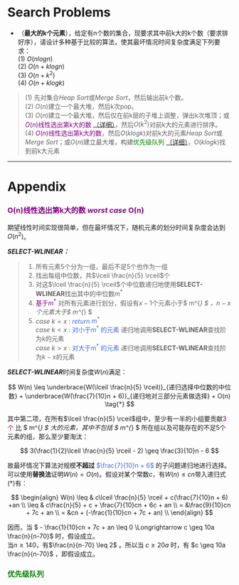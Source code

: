 <script type="text/x-mathjax-config">
  MathJax.Hub.Config({
    tex2jax: {
      inlineMath: [ ['$','$'], ["\\(","\\)"] ],
      processEscapes: true
    }
  });
</script>
<script src="https://cdn.mathjax.org/mathjax/latest/MathJax.js?config=TeX-AMS-MML_HTMLorMML" type="text/javascript"></script>

# Search Problems
- （**最大的k个元素**），给定有n个数的集合，现要求其中前k大的k个数（要求排好序），请设计多种基于比较的算法，使其最坏情况时间复杂度满足下列要求：<br>(1) $O(nlogn)$ <br> (2) $O(n+klogn)$ <br> (3) $O(n+k^2)$ <br> (4) $O(n+klogk)$ 

> (1) 先对集合*Heap Sort*或*Merge Sort*，然后输出前k个数。<br>
> (2) $O(n)$建立一个最大堆，然后k次pop。<br>
> (3) $O(n)$建立一个最大堆，然后仅在前k层的子堆上调整，弹出k次堆顶；或<font color="purple">$O(n)$线性选出第k大的数</font> [（详细）](#-on线性选出第k大的数-worst-case-on--)，然后$O(k^2)$对前k大的元素进行排序。<br>
> (4) <font color="purple">$O(n)$线性选出第k大的数</font>，然后$O(klogk)$对前k大的元素*Heap Sort*或*Merge Sort*；或$O(n)$建立最大堆，构建<font color="green">优先级队列 </font> [（详细）](#优先级队列-)，$O(klogk)$找到前k大元素

---

# Appendix

### <font color="purple"> O(n)线性选出第k大的数 *worst case* O(n)  </font>

期望线性时间实现很简单，但在最坏情况下，随机元素的划分时间复杂度会达到$O(n^2)$。<br>

***SELECT-WLINEAR：*** <br>

> 1.  所有元素5个分为一组，最后不足5个也作为一组
> 2.  找出每组中位数，共$\lceil \frac{n}{5} \rceil$个
> 3.  对这$\lceil \frac{n}{5} \rceil$个中位数递归地使用**SELECT-WLINEAR**找出其中的中位数$m^{*}$ <br>
> 4.  <font color="purple">基于$m^{*}$ </font>对所有元素进行划分，假设有$x-1$个元素小于$ m^{*} $ ，$n-x$ 个元素大于$ m^{*} $
> 5.  *case* $k = x$ : <font color="RoyalBlue">*return* $m^{*}$ </font> <br>
>    *case* $k < x$ : <font color="RoyalBlue">对小于$m^{*}$ 的元素</font> 递归地调用**SELECT-WLINEAR**查找阶为$k$的元素 <br>
>    *case* $k > x$ : <font color="RoyalBlue">对大于$m^{*}$ 的元素</font> 递归地调用**SELECT-WLINEAR**查找阶为$k-x$的元素 <br>      
    
***SELECT-WLINEAR***时间复杂度$W(n)$满足：

$$ 
W(n) \leq \underbrace{W(\lceil \frac{n}{5} \rceil)}_{递归选择中位数的中位数} + \underbrace{W(\frac{7}{10}n + 6)}_{递归地对三部分元素做选择} + O(n) \tag{*}
$$

其中第二项，在所有$\lceil \frac{n}{5} \rceil$组中，至少有一半的小组要贡献<font color="purple">3个</font> 比 $ m^{*} $ 大的元素，其中不包括 $ m^{*} $ 所在组以及可能存在的不足5个元素的组，那么至少要淘汰：

$$
3(\frac{1}{2}\lceil \frac{n}{5} \rceil - 2) \geq \frac{3}{10}n - 6
$$

故最坏情况下算法对规模**不超过** <font color="RoyalBlue"> $\frac{7}{10}n + 6$ </font> 的子问题递归地进行选择。 <br>
可以使用**替换法**证明$W(n) = O(n)$。假设对某个常数$c$，有$W(n) \leq cn$带入递归式$(*)$有：

$$ 
\begin{align}
W(n) \leq & c\lceil \frac{n}{5} \rceil + c(\frac{7}{10}n + 6) +an \\
\leq & c\frac{n}{5} + c + \frac{7}{10}cn + 6c + an \\
= &\frac{9}{10}cn + 7c + an \\
= &cn + (-\frac{1}{10}cn + 7c + an) \\
\end{align}
$$

因而，当 $ - \frac{1}{10}cn + 7c + an \leq 0 \Longrightarrow c \geq 10a \frac{n}{n-70}$ 时，假设成立。<br>
当$n \geq 140$，有$\frac{n}{n-70} \leq 2$ 。所以当 $c \geq 20a$ 时，有 $c \geq 10a \frac{n}{n-70}$ ，即假设成立。

### <font color="green">优先级队列 </font>
